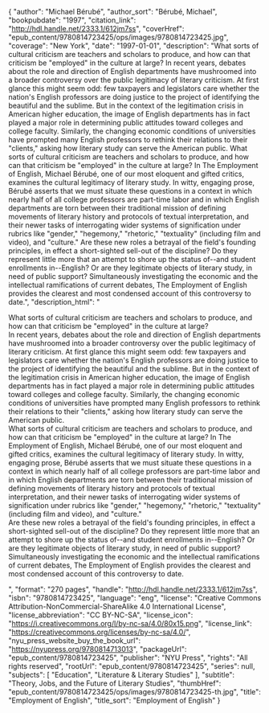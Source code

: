 {
  "author": "Michael Bérubé",
  "author_sort": "Bérubé, Michael",
  "bookpubdate": "1997",
  "citation_link": "http://hdl.handle.net/2333.1/612jm7ss",
  "coverHref": "epub_content/9780814723425/ops/images/9780814723425.jpg",
  "coverage": "New York",
  "date": "1997-01-01",
  "description": "What sorts of cultural criticism are teachers and scholars to produce, and how can that criticism be \"employed\" in the culture at large? In recent years, debates about the role and direction of English departments have mushroomed into a broader controversy over the public legitimacy of literary criticism. At first glance this might seem odd: few taxpayers and legislators care whether the nation's English professors are doing justice to the project of identifying the beautiful and the sublime. But in the context of the legitimation crisis in American higher education, the image of English departments has in fact played a major role in determining public attitudes toward colleges and college faculty. Similarly, the changing economic conditions of universities have prompted many English professors to rethink their relations to their \"clients,\" asking how literary study can serve the American public. What sorts of cultural criticism are teachers and scholars to produce, and how can that criticism be \"employed\" in the culture at large? In The Employment of English, Michael Bérubé, one of our most eloquent and gifted critics, examines the cultural legitimacy of literary study. In witty, engaging prose, Bérubé asserts that we must situate these questions in a context in which nearly half of all college professors are part-time labor and in which English departments are torn between their traditional mission of defining movements of literary history and protocols of textual interpretation, and their newer tasks of interrogating wider systems of signification under rubrics like \"gender,\" \"hegemony,\" \"rhetoric,\" \"textuality\" (including film and video), and \"culture.\" Are these new roles a betrayal of the field's founding principles, in effect a short-sighted sell-out of the discipline? Do they represent little more that an attempt to shore up the status of--and student enrollments in--English? Or are they legitimate objects of literary study, in need of public support? Simultaneously investigating the economic and the intellectual ramifications of current debates, The Employment of English provides the clearest and most condensed account of this controversy to date.",
  "description_html": "<p>What sorts of cultural criticism are teachers and scholars to produce, and how can that criticism be \"employed\" in the culture at large?<br> In recent years, debates about the role and direction of English departments have mushroomed into a broader controversy over the public legitimacy of literary criticism. At first glance this might seem odd: few taxpayers and legislators care whether the nation's English professors are doing justice to the project of identifying the beautiful and the sublime. But in the context of the legitimation crisis in American higher education, the image of English departments has in fact played a major role in determining public attitudes toward colleges and college faculty. Similarly, the changing economic conditions of universities have prompted many English professors to rethink their relations to their \"clients,\" asking how literary study can serve the American public.<br> What sorts of cultural criticism are teachers and scholars to produce, and how can that criticism be \"employed\" in the culture at large? In The Employment of English, Michael Bérubé, one of our most eloquent and gifted critics, examines the cultural legitimacy of literary study. In witty, engaging prose, Bérubé asserts that we must situate these questions in a context in which nearly half of all college professors are part-time labor and in which English departments are torn between their traditional mission of defining movements of literary history and protocols of textual interpretation, and their newer tasks of interrogating wider systems of signification under rubrics like \"gender,\" \"hegemony,\" \"rhetoric,\" \"textuality\" (including film and video), and \"culture.\"<br> Are these new roles a betrayal of the field's founding principles, in effect a short-sighted sell-out of the discipline? Do they represent little more that an attempt to shore up the status of--and student enrollments in--English? Or are they legitimate objects of literary study, in need of public support? Simultaneously investigating the economic and the intellectual ramifications of current debates, The Employment of English provides the clearest and most condensed account of this controversy to date.</p>",
  "format": "270 pages",
  "handle": "http://hdl.handle.net/2333.1/612jm7ss",
  "isbn": "9780814723425",
  "language": "eng",
  "license": "Creative Commons Attribution-NonCommercial-ShareAlike 4.0 International License",
  "license_abbreviation": "CC BY-NC-SA",
  "license_icon": "https://i.creativecommons.org/l/by-nc-sa/4.0/80x15.png",
  "license_link": "https://creativecommons.org/licenses/by-nc-sa/4.0/",
  "nyu_press_website_buy_the_book_url": "https://nyupress.org/9780814713013",
  "packageUrl": "epub_content/9780814723425",
  "publisher": "NYU Press",
  "rights": "All rights reserved",
  "rootUrl": "epub_content/9780814723425",
  "series": null,
  "subjects": [
    "Education",
    "Literature & Literary Studies"
  ],
  "subtitle": "Theory, Jobs, and the Future of Literary Studies",
  "thumbHref": "epub_content/9780814723425/ops/images/9780814723425-th.jpg",
  "title": "Employment of English",
  "title_sort": "Employment of English"
}
